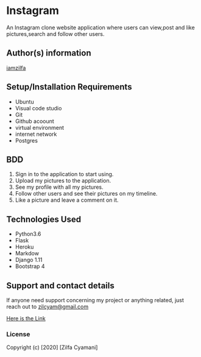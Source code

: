 # Instagram

An Instagram clone website application where users can view,post and like pictures,search and follow other users.

## Author(s) information
[iamzilfa](https://github.com/iamzilfa)

## Setup/Installation Requirements
* Ubuntu
* Visual code studio
* Git
* Github acoount
* virtual environment
* internet network
* Postgres

## BDD

1. Sign in to the application to start using.
2. Upload my pictures to the application.
3. See my profile with all my pictures.
4. Follow other users and see their pictures on my timeline.
5. Like a picture and leave a comment on it.

## Technologies Used
* Python3.6
* Flask
* Heroku
* Markdow
* Django 1.11
* Bootstrap 4



## Support and contact details
If anyone need support concerning my project or anything related, just reach out to zilcyam@gmail.com
 
[Here is the Link](https://zilinsta.herokuapp.com/ "Instagram")

### License

Copyright (c) [2020] [Zilfa Cyamani]
